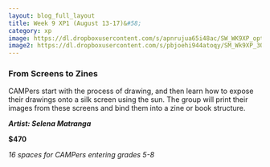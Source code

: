 ```yaml
---
layout: blog_full_layout
title: Week 9 XP1 (August 13-17)&#58; 
category: xp
image: https://dl.dropboxusercontent.com/s/apnrujua65i48ac/SW_WK9XP_optim.jpg?dl=0
image2: https://dl.dropboxusercontent.com/s/pbjoehi944atoqy/SM_Wk9XP_3OPTIM.jpg?dl=0
---
```


### From Screens to Zines
CAMPers start with the process of drawing, and then  learn how to expose their drawings onto a silk screen using the sun. The group will print their images from these screens and bind them into a zine or book structure. 

**_Artist: Selena Matranga_**


**$470**

*16 spaces for CAMPers entering grades 5-8*

